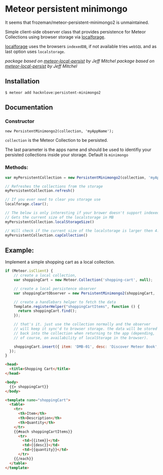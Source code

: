 # Meteor persistent minimongo

It seems that frozeman/meteor-persistent-minimongo2 is unmaintained.


Simple client-side observer class that provides persistence for Meteor Collections using browser storage via [localforage](https://github.com/mozilla/localForage).

[localforage](https://github.com/mozilla/localForage) uses the browsers `indexedDB`, if not available tries `webSQL` and as last option uses `localstorage`.

*package based on [meteor-local-persist](https://github.com/jeffmitchel/meteor-local-persist) by Jeff Mitchel*
*package based on [meteor-local-persist](https://github.com/jeffmitchel/meteor-local-persist) by Jeff Mitchel*


## Installation

`$ meteor add hacknlove:persistent-minimongo2`


## Documentation

### Constructor

```
new PersistentMinimongo2(collection, 'myAppName');
```

`collection` is the Meteor Collection to be persisted.

The last parameter is the apps name and should be used to identifiy your persisted collections inside your storage.
Default is `minimongo`

### Methods:

```js
var myPersistentCollection = new PersistentMinimongo2(collection, 'myAppName', afterInitialisationCallback);

// Refreshes the collections from the storage
myPersistentCollection.refresh()

// If you ever need to clear you storage use
localforage.clear();

// The below is only interesting if your brower doesn't support indexedDB or webSQL:
// Gets the current size of the localstorage in MB
myPersistentCollection.localStorageSize()

// Will check if the current size of the localstorage is larger then 4.8 MB, if so it will remove the 50 latest entries of the collection.
myPersistentCollection.capCollection()
```

## Example:

Implement a simple shopping cart as a local collection.

```js
if (Meteor.isClient) {
    // create a local collection,
    var shoppingCart = new Meteor.Collection('shopping-cart', null);

    // create a local persistence observer
    var shoppingCartObserver = new PersistentMinimongo2(shoppingCart, 'myShoppingApp');

    // create a handlebars helper to fetch the data
    Template.registerHelper("shoppingCartItems", function () {
      return shoppingCart.find();
    });

    // that's it. just use the collection normally and the observer
    // will keep it sync'd to browser storage. the data will be stored
    // back into the collection when returning to the app (depending,
    // of course, on availability of localStorage in the browser).

    shoppingCart.insert({ item: 'DMB-01', desc: 'Discover Meteor Book', quantity: 1 });
  });
}
```

```html
<head>
  <title>Shopping Cart</title>
</head>

<body>
  {{> shoppingCart}}
</body>

<template name="shoppingCart">
  <table>
    <tr>
      <th>Item</th>
      <th>Description</th>
      <th>Quantity</th>
    </tr>
    {{#each shoppingCartItems}}
      <tr>
        <td>{{item}}</td>
        <td>{{desc}}</td>
        <td>{{quantity}}</td>
      </tr>
    {{/each}}
  </table>
</template>
```
